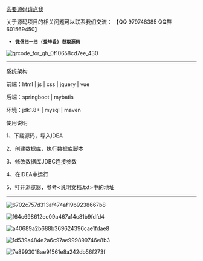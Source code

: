 

[索要源码请点我](http://mp.weixin.qq.com/mp/appmsgalbum?__biz=MzkwMDY3MTY0Nw==&action=getalbum&album_id=3423120253595582465&scene=173&subscene=&sessionid=svr_dbd799d91a1&enterid=1713666527&from_msgid=&from_itemidx=&count=3&nolastread=1#wechat_redirect)

关于源码项目的相关问题可以联系我们交流： 【QQ 979748385 QQ群 601569450】 

- **`微信扫一扫 (爱毕设) 获取源码`**

![qrcode_for_gh_0f10658cd7ee_430](https://github.com/hjsdjko/onlyzaixianshangcheng/assets/120558513/edfc28fc-d9df-4e81-ac62-d02aa360e379)

***************************************************************
系统架构

前端：html | js | css | jquery | vue

后端：springboot | mybatis

环境：jdk1.8+ | mysql | maven

使用说明

1、下载源码，导入IDEA

2、创建数据库，执行数据库脚本

3、修改数据库JDBC连接参数

4、在IDEA中运行

5、打开浏览器，参考<说明文档.txt>中的地址

***************************************************************
![6702c757d313af474af19b9238667b8](https://github.com/hjsdjko/springbootus5uu/assets/120558513/db5935cd-8604-44df-876c-ae9cc7336b9b)

![f64c698612ec09a467a14c81b9fdfd4](https://github.com/hjsdjko/springbootus5uu/assets/120558513/00204fdf-2462-419c-8e3f-e53d27fc9853)

![a40689a2b688b369624396cae1fdae8](https://github.com/hjsdjko/springbootus5uu/assets/120558513/b71fec2a-122a-4985-892f-85e95e1efd92)

![1d539a484e2a6c97ae999899746e8b3](https://github.com/hjsdjko/springbootus5uu/assets/120558513/8d966e4a-c08d-47f1-b045-761a6a028bbd)

![7e8993018ae91561e8a242db56f273f](https://github.com/hjsdjko/springbootus5uu/assets/120558513/356a32f3-a0aa-4027-8fa4-db42650a4e2e)
